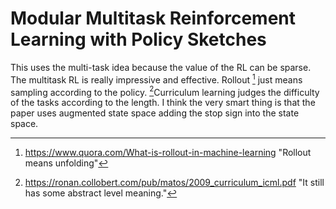 # Modular Multitask Reinforcement Learning with Policy Sketches

This uses the multi-task idea because the value of the RL can be sparse. The multitask RL is really impressive and effective. Rollout [^Rollout]  just means sampling according to the policy. [^Curriculum]Curriculum learning judges the difficulty of the tasks according to the length. I think the very smart thing is that the paper uses augmented state space adding the stop sign into the state space.

[^Rollout]: https://www.quora.com/What-is-rollout-in-machine-learning	"Rollout means unfolding"
[^Curriculum]: https://ronan.collobert.com/pub/matos/2009_curriculum_icml.pdf	"It still has some abstract level meaning."